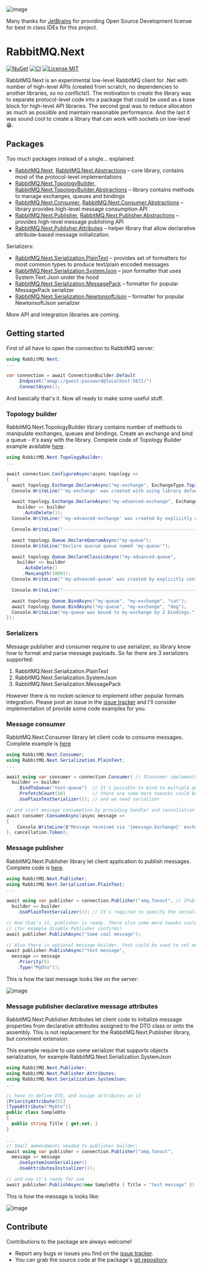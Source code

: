 ![image](https://user-images.githubusercontent.com/31327136/206628834-f9c52f6f-fc6e-45eb-bd64-c1e27bdcfb9a.png)

Many thanks for [JetBrains](https://jb.gg/OpenSourceSupport) for providing Open Source Development license for best in class IDEs for this project.

# RabbitMQ.Next

[![NuGet](https://img.shields.io/nuget/v/RabbitMQ.Next.svg)](https://www.nuget.org/packages/RabbitMQ.Next)
[![CI](https://github.com/sanych-sun/RabbitMQ.Next/actions/workflows/master.yml/badge.svg)](https://github.com/sanych-sun/RabbitMQ.Next/actions/workflows/master.yml)
[![License MIT](https://img.shields.io/badge/license-MIT-green.svg)](https://github.com/sanych-sun/RabbitMQ.Next/blob/master/LICENSE)

RabbitMQ.Next is an experimental low-level RabbitMQ client for .Net with number of high-level APIs (created from scratch, no dependencies to another libraries, so no conflicts!). The motivation to create the library was to separate protocol-level code into a package that could be used as a base block for high-level API libraries. The second goal was to reduce allocation as much as possible and maintain reasonable performance. And the last it was sound cool to create a library that can work with sockets on low-level :grin:.

## Packages
Too much packages instead of a single... explained:
- [RabbitMQ.Next](https://www.nuget.org/packages/RabbitMQ.Next), [RabbitMQ.Next.Abstractions](https://www.nuget.org/packages/RabbitMQ.Next.Abstractions) – core library, contains most of the protocol-level implementations
- [RabbitMQ.Next.TopologyBuilder](https://www.nuget.org/packages/RabbitMQ.Next.TopologyBuilder), [RabbitMQ.Next.TopologyBuilder.Abstractions](https://www.nuget.org/packages/RabbitMQ.Next.TopologyBuilder.Abstractions) – library contains methods to manage exchanges, queues and bindings
- [RabbitMQ.Next.Consumer](https://www.nuget.org/packages/RabbitMQ.Next.Consumer), [RabbitMQ.Next.Consumer.Abstractions](https://www.nuget.org/packages/RabbitMQ.Next.Consumer.Abstractions) – library provides high-level message consumption API
- [RabbitMQ.Next.Publisher](https://www.nuget.org/packages/RabbitMQ.Next.Publisher), [RabbitMQ.Next.Publisher.Abstractions](https://www.nuget.org/packages/RabbitMQ.Next.Publisher.Abstractions) – provides high-level message publishing API
- [RabbitMQ.Next.Publisher.Attributes](https://www.nuget.org/packages/RabbitMQ.Next.Publisher.Attributes) – helper library that allow declarative attribute-based message initialization.

Serializers:
- [RabbitMQ.Next.Serialization.PlainText](https://www.nuget.org/packages/RabbitMQ.Next.Serialization.PlainText) – provides set of formatters for most common types to produce text/plain encoded messages
- [RabbitMQ.Next.Serialization.SystemJson](https://www.nuget.org/packages/RabbitMQ.Next.Serialization.SystemJson) – json formatter that uses System.Text.Json under the hood
- [RabbitMQ.Next.Serialization.MessagePack](https://www.nuget.org/packages/RabbitMQ.Next.Serialization.MessagePack) – formatter for popular MessagePack serializer
- [RabbitMQ.Next.Serialization.NewtonsoftJson](https://www.nuget.org/packages/RabbitMQ.Next.Serialization.NewtonsoftJson) – formatter for popular NewtonsoftJson serializer

More API and integration libraries are coming.

## Getting started

First of all have to open the connection to RabbitMQ server:
```c#
using RabbitMQ.Next;
...

var connection = await ConnectionBuilder.Default
    .Endpoint("amqp://guest:password@localhost:5672/")
    .ConnectAsync();
```

And basically that's it. Now all ready to make some useful stuff.
### Topology builder
RabbitMQ.Next.TopologyBuilder library contains number of methods to manipulate exchanges, queues and bindings. Create an exchange and bind a queue - it's easy with the library. Complete code of Topology Builder example available [here](https://github.com/sanych-sun/RabbitMQ.Next/tree/master/docs/examples/RabbitMQ.Next.Examples.TopologyBuilder).
```c#
using RabbitMQ.Next.TopologyBuilder;
...

await connection.ConfigureAsync(async topology =>
{
  await topology.Exchange.DeclareAsync("my-exchange", ExchangeType.Topic);
  Console.WriteLine("'my-exchange' was created with using library defaults (durable by default)");

  await topology.Exchange.DeclareAsync("my-advanced-exchange", ExchangeType.Topic,
    builder => builder
      .AutoDelete());
  Console.WriteLine("'my-advanced-exchange' was created by explicitly configuring to be auto-delete");

  Console.WriteLine("--------------------------------------------------------------");

  await topology.Queue.DeclareQuorumAsync("my-queue");
  Console.WriteLine("Declare quorum queue named 'my-queue'");

  await topology.Queue.DeclareClassicAsync("my-advanced-queue",
    builder => builder
      .AutoDelete()
      .MaxLength(1000));
  Console.WriteLine("'my-advanced-queue' was created by explicitly configuring to be auto-delete and max-length 1000");

  Console.WriteLine("--------------------------------------------------------------");

  await topology.Queue.BindAsync("my-queue", "my-exchange", "cat");
  await topology.Queue.BindAsync("my-queue", "my-exchange", "dog");
  Console.WriteLine("my-queue was bound to my-exchange by 2 bindings.");
});
```

### Serializers
Message publisher and consumer require to use serializer, so library know how to format and parse message payloads. So far there are 3 serializers supported:
1. RabbitMQ.Next.Serialization.PlainText
2. RabbitMQ.Next.Serialization.SystemJson
3. RabbitMQ.Next.Serialization.MessagePack

However there is no rocket-science to implement other popular formats integration. Please post an issue in the [issue tracker](https://github.com/sanych-sun/RabbitMQ.Next/issues) and I'll consider implementation of provide some code examples for you.

### Message consumer
RabbitMQ.Next.Consumer library let client code to consume messages. Complete example is [here](https://github.com/sanych-sun/RabbitMQ.Next/tree/master/docs/examples/RabbitMQ.Next.Examples.SimpleConsumer)
```c#
using RabbitMQ.Next.Consumer;
using RabbitMQ.Next.Serialization.PlainText;
...

await using var consumer = connection.Consumer( // IConsumer implements IAsyncDisposable, do not forget to dispose it 
  builder => builder
    .BindToQueue("test-queue")  // It's possible to bind to multiple queues
    .PrefetchCount(10)          // there are some more tweacks could be applied to consumer
    .UsePlainTextSerializer()); // and we need serializer

// and start message consumption by providing handler and cancellation token
await consumer.ConsumeAsync(async message =>
{
    Console.WriteLine($"Message received via '{message.Exchange}' exchange: {message.Content<string>()}");
}, cancellation.Token);
```

### Message publisher
RabbitMQ.Next.Publisher library let client application to publish messages. Complete code is [here](https://github.com/sanych-sun/RabbitMQ.Next/tree/master/docs/examples/RabbitMQ.Next.Examples.SimplePublisher).

```c#
using RabbitMQ.Next.Publisher;
using RabbitMQ.Next.Serialization.PlainText;
...

await using var publisher = connection.Publisher("amq.fanout", // IPublisher implements IAsyncDisposable, do not forget to dispose it
  builder => builder
    .UsePlainTextSerializer()); // It's required to specify the serializer, so library know how to format payload.

// And that's it, publisher is ready. There also some more tweaks could be applied to the publisher via publisher builder 
// (for example disable Publisher confirms)
await publisher.PublishAsync("Some cool message");

// Also there is optional message builder, that could be used to set message properties
await publisher.PublishAsync("test message", 
  message => message
    .Priority(5)
    .Type("MyDto"));
```
This is how the last message looks like on the server:

![image](https://user-images.githubusercontent.com/31327136/205428054-7e627426-2821-4d5f-a9a9-6d7bdea66ce6.png)



### Message publisher declarative message attributes
RabbitMQ.Next.Publisher.Attributes let client code to initialize message properties from declarative attributes assigned to the DTO class or onto the assembly. This is not replacement for the RabbitMQ.Next.Publisher library, but convinient extension:

This example require to use some serializer that supports objects serialization, for example RabbitMQ.Next.Serialization.SystemJson
```c#
using RabbitMQ.Next.Publisher;
using RabbitMQ.Next.Publisher.Attributes;
using RabbitMQ.Next.Serialization.SystemJson; 
...

// have to define DTO, and assign attributes on it
[PriorityAttribute(5)]
[TypeAttribute("MyDto")]
public class SampleDto
{
  public string Title { get;set; }
} 

...
// Small ammendments needed to publisher builder:
await using var publisher = connection.Publisher("amq.fanout",
  message => message
    .UseSystemJsonSerializer()
    .UseAttributesInitializer());  

// and now it's ready for use
await publisher.PublishAsync(new SampleDto { Title = "test message" }); 

```
This is how the message is looks like:

![image](https://user-images.githubusercontent.com/31327136/205427873-1dd7ded5-f636-4bd6-ba62-6f41a66be792.png)


## Contribute

Contributions to the package are always welcome!

- Report any bugs or issues you find on the [issue tracker](https://github.com/sanych-sun/RabbitMQ.Next/issues).
- You can grab the source code at the package's [git repository](https://github.com/sanych-sun/RabbitMQ.Next).
